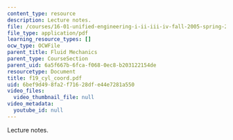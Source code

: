 ```yaml
---
content_type: resource
description: Lecture notes.
file: /courses/16-01-unified-engineering-i-ii-iii-iv-fall-2005-spring-2006/6bef9d498fa2f71628dfe44e7281a550_f19_cyl_coord.pdf
file_type: application/pdf
learning_resource_types: []
ocw_type: OCWFile
parent_title: Fluid Mechanics
parent_type: CourseSection
parent_uid: 6a5f667b-6fca-f068-0ec8-b203122154de
resourcetype: Document
title: f19_cyl_coord.pdf
uid: 6bef9d49-8fa2-f716-28df-e44e7281a550
video_files:
  video_thumbnail_file: null
video_metadata:
  youtube_id: null
---
```

Lecture notes.

